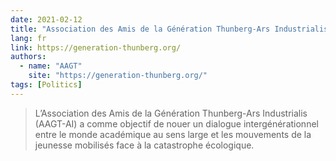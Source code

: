 ```yaml
---
date: 2021-02-12 
title: "Association des Amis de la Génération Thunberg-Ars Industrialis (AAGT-AI)"
lang: fr
link: https://generation-thunberg.org/
authors:
  - name: "AAGT"
    site: "https://generation-thunberg.org/"
tags: [Politics]
---
```


> L’Association des Amis de la Génération Thunberg-Ars Industrialis (AAGT-AI) a comme objectif de nouer un dialogue intergénérationnel entre le monde académique au sens large et les mouvements de la jeunesse mobilisés face à la catastrophe écologique.

